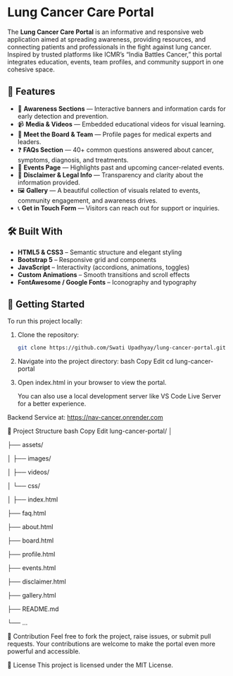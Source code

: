 # Lung Cancer Care Portal

The **Lung Cancer Care Portal** is an informative and responsive web application aimed at spreading awareness, providing resources, and connecting patients and professionals in the fight against lung cancer. Inspired by trusted platforms like ICMR’s “India Battles Cancer,” this portal integrates education, events, team profiles, and community support in one cohesive space.

## 🌟 Features

- 🧠 **Awareness Sections** — Interactive banners and information cards for early detection and prevention.
- 📹 **Media & Videos** — Embedded educational videos for visual learning.
- 👥 **Meet the Board & Team** — Profile pages for medical experts and leaders.
- ❓ **FAQs Section** — 40+ common questions answered about cancer, symptoms, diagnosis, and treatments.
- 📅 **Events Page** — Highlights past and upcoming cancer-related events.
- 🧾 **Disclaimer & Legal Info** — Transparency and clarity about the information provided.
- 🖼️ **Gallery** — A beautiful collection of visuals related to events, community engagement, and awareness drives.
- 📞 **Get in Touch Form** — Visitors can reach out for support or inquiries.

## 🛠️ Built With

- **HTML5 & CSS3** – Semantic structure and elegant styling
- **Bootstrap 5** – Responsive grid and components
- **JavaScript** – Interactivity (accordions, animations, toggles)
- **Custom Animations** – Smooth transitions and scroll effects
- **FontAwesome / Google Fonts** – Iconography and typography

## 🚀 Getting Started

To run this project locally:

1. Clone the repository:
   ```bash
   git clone https://github.com/Swati Upadhyay/lung-cancer-portal.git
2. Navigate into the project directory:
    bash
    Copy
    Edit
    cd lung-cancer-portal
3. Open index.html in your browser to view the portal.

    You can also use a local development server like VS Code Live Server for a better experience.

Backend Service at: https://nav-cancer.onrender.com

📁 Project Structure
bash
Copy
Edit
lung-cancer-portal/
│

├── assets/

│   ├── images/

│   ├── videos/

│   └── css/

│
├── index.html

├── faq.html

├── about.html

├── board.html

├── profile.html

├── events.html

├── disclaimer.html

├── gallery.html

├── README.md

└── ...

🤝 Contribution
    Feel free to fork the project, raise issues, or submit pull requests. Your contributions are welcome to make the portal even more powerful and accessible.

📄 License
    This project is licensed under the MIT License.

